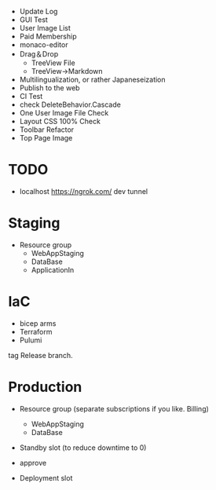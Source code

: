 - Update Log
- GUI Test
- User Image List
- Paid Membership
- monaco-editor
- Drag＆Drop
  - TreeView File
  - TreeView→Markdown
- Multilingualization, or rather Japaneseization
- Publish to the web
- CI Test
- check DeleteBehavior.Cascade
- One User Image File Check
- Layout CSS 100% Check
- Toolbar Refactor
- Top Page Image


# TODO
- localhost
https://ngrok.com/
dev tunnel

# Staging
- Resource group
  - WebAppStaging
  - DataBase
  - ApplicationIn


# IaC
- bicep arms
- Terraform
- Pulumi

tag Release branch.

# Production
- Resource group (separate subscriptions if you like. Billing)
  - WebAppStaging
  - DataBase

- Standby slot (to reduce downtime to 0)
- approve
- Deployment slot